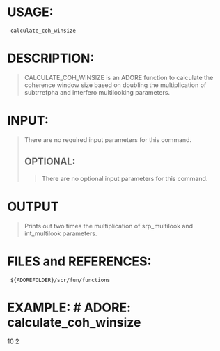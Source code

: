 # USAGE: #
```
 calculate_coh_winsize
```
# DESCRIPTION: #
> CALCULATE\_COH\_WINSIZE is an ADORE function to calculate the coherence window
> size based on doubling the multiplication of subtrrefpha and interfero
> multilooking parameters.
# INPUT: #
> There are no required input parameters for this command.
> ## OPTIONAL: ##
> > There are no optional input parameters for this command.
# OUTPUT #

> Prints out two times the multiplication of srp\_multilook and int\_multilook
> parameters.
# FILES and REFERENCES: #
```
 ${ADOREFOLDER}/scr/fun/functions
```
# EXAMPLE: # ADORE: calculate_coh_winsize 
 10 2
```